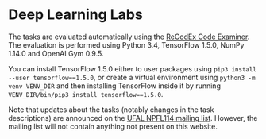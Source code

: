# Deep Learning Labs

The tasks are evaluated automatically using the [ReCodEx Code
Examiner](https://recodex.mff.cuni.cz/). The evaluation is
performed using Python 3.4, TensorFlow 1.5.0, NumPy 1.14.0
and OpenAI Gym 0.9.5.

You can install TensorFlow 1.5.0 either to user packages using
`pip3 install --user tensorflow==1.5.0`, or create a virtual
environment using `python3 -m venv VENV_DIR` and then installing
TensorFlow inside it by running `VENV_DIR/bin/pip3 install tensorflow==1.5.0`.

Note that updates about the tasks (notably changes in the task descriptions) are
announced on the [UFAL NPFL114 mailing list](https://groups.google.com/forum/#!forum/ufal-npfl114).
However, the mailing list will not contain anything not present on this website.
